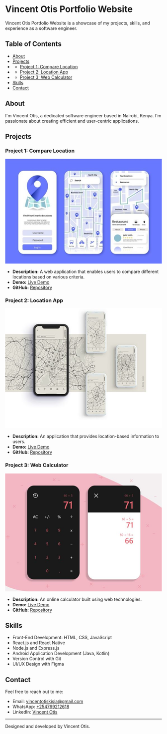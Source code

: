 # Vincent Otis Portfolio Website

Vincent Otis Portfolio Website is a showcase of my projects, skills, and experience as a software engineer.

## Table of Contents

- [About](#about)
- [Projects](#projects)
- - [Project 1: Compare Location](#project-1-compare-location)
- - [Project 2: Location App](#project-2-location-app)
- - [Project 3: Web Calculator](#project-3-web-calculator)
- [Skills](#skills)
- [Contact](#contact)

## About

I'm Vincent Otis, a dedicated software engineer based in Nairobi, Kenya. I'm passionate about creating efficient and user-centric applications.

## Projects

### Project 1: Compare Location

![Compare Location](lokesheni.jpg)

- **Description:** A web application that enables users to compare different locations based on various criteria.
- **Demo:** [Live Demo](https://otis-ke.github.io/user_location_compare.github.io/)
- **GitHub:** [Repository](https://github.com/otis-ke/user_location_compare.github.io)

### Project 2: Location App

![Location App](newpia.jpg)

- **Description:** An application that provides location-based information to users.
- **Demo:** [Live Demo](https://otis-ke.github.io/location_user.github.io/)
- **GitHub:** [Repository](https://github.com/otis-ke/location_user.github.io)

### Project 3: Web Calculator

![Web Calculator](last%20calc.jpg)

- **Description:** An online calculator built using web technologies.
- **Demo:** [Live Demo](https://otis-ke.github.io/calculator.github.io/)
- **GitHub:** [Repository](https://github.com/otis-ke/calculator.github.io)

<!-- Add more projects as needed -->

## Skills

- Front-End Development: HTML, CSS, JavaScript
- React.js and React Native
- Node.js and Express.js
- Android Application Development (Java, Kotlin)
- Version Control with Git
- UI/UX Design with Figma

## Contact

Feel free to reach out to me:

- Email: [vincentotiskisia@gmail.com](mailto:vincentotiskisia@gmail.com)
- WhatsApp: [+254769212618](https://api.whatsapp.com/send?phone=254769212618)
- LinkedIn: [Vincent Otis](https://www.linkedin.com/in/vincent-otis-1315b0235)

---

Designed and developed by Vincent Otis.

